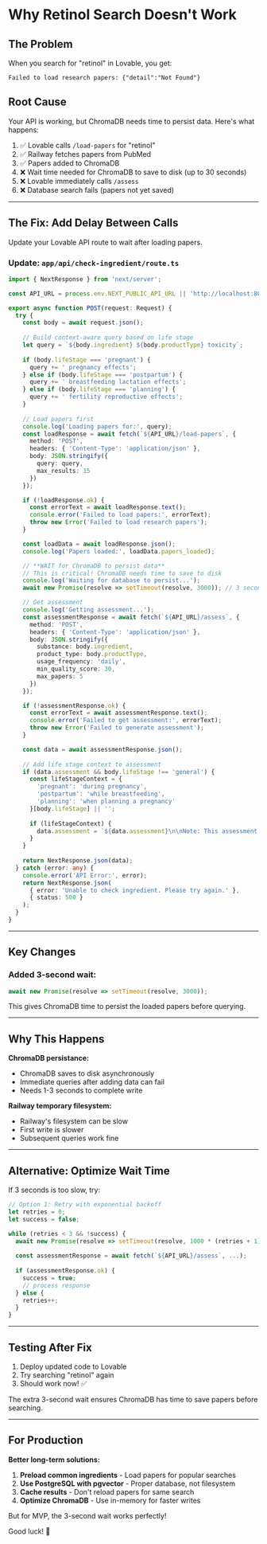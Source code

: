 # Why Retinol Search Doesn't Work

## The Problem

When you search for "retinol" in Lovable, you get:
```
Failed to load research papers: {"detail":"Not Found"}
```

## Root Cause

Your API is working, but ChromaDB needs time to persist data. Here's what happens:

1. ✅ Lovable calls `/load-papers` for "retinol"
2. ✅ Railway fetches papers from PubMed
3. ✅ Papers added to ChromaDB
4. ❌ Wait time needed for ChromaDB to save to disk (up to 30 seconds)
5. ❌ Lovable immediately calls `/assess`
6. ❌ Database search fails (papers not yet saved)

---

## The Fix: Add Delay Between Calls

Update your Lovable API route to wait after loading papers.

### Update: `app/api/check-ingredient/route.ts`

```typescript
import { NextResponse } from 'next/server';

const API_URL = process.env.NEXT_PUBLIC_API_URL || 'http://localhost:8000';

export async function POST(request: Request) {
  try {
    const body = await request.json();
    
    // Build context-aware query based on life stage
    let query = `${body.ingredient} ${body.productType} toxicity`;
    
    if (body.lifeStage === 'pregnant') {
      query += ' pregnancy effects';
    } else if (body.lifeStage === 'postpartum') {
      query += ' breastfeeding lactation effects';
    } else if (body.lifeStage === 'planning') {
      query += ' fertility reproductive effects';
    }
    
    // Load papers first
    console.log('Loading papers for:', query);
    const loadResponse = await fetch(`${API_URL}/load-papers`, {
      method: 'POST',
      headers: { 'Content-Type': 'application/json' },
      body: JSON.stringify({
        query: query,
        max_results: 15
      })
    });

    if (!loadResponse.ok) {
      const errorText = await loadResponse.text();
      console.error('Failed to load papers:', errorText);
      throw new Error('Failed to load research papers');
    }

    const loadData = await loadResponse.json();
    console.log('Papers loaded:', loadData.papers_loaded);

    // **WAIT for ChromaDB to persist data**
    // This is critical! ChromaDB needs time to save to disk
    console.log('Waiting for database to persist...');
    await new Promise(resolve => setTimeout(resolve, 3000)); // 3 second wait

    // Get assessment
    console.log('Getting assessment...');
    const assessmentResponse = await fetch(`${API_URL}/assess`, {
      method: 'POST',
      headers: { 'Content-Type': 'application/json' },
      body: JSON.stringify({
        substance: body.ingredient,
        product_type: body.productType,
        usage_frequency: 'daily',
        min_quality_score: 30,
        max_papers: 5
      })
    });

    if (!assessmentResponse.ok) {
      const errorText = await assessmentResponse.text();
      console.error('Failed to get assessment:', errorText);
      throw new Error('Failed to generate assessment');
    }

    const data = await assessmentResponse.json();
    
    // Add life stage context to assessment
    if (data.assessment && body.lifeStage !== 'general') {
      const lifeStageContext = {
        'pregnant': 'during pregnancy',
        'postpartum': 'while breastfeeding',
        'planning': 'when planning a pregnancy'
      }[body.lifeStage] || '';
      
      if (lifeStageContext) {
        data.assessment = `${data.assessment}\n\nNote: This assessment has been weighted toward evidence specific to ${lifeStageContext}.`;
      }
    }
    
    return NextResponse.json(data);
  } catch (error: any) {
    console.error('API Error:', error);
    return NextResponse.json(
      { error: 'Unable to check ingredient. Please try again.' },
      { status: 500 }
    );
  }
}
```

---

## Key Changes

### Added 3-second wait:
```typescript
await new Promise(resolve => setTimeout(resolve, 3000));
```

This gives ChromaDB time to persist the loaded papers before querying.

---

## Why This Happens

**ChromaDB persistance:**
- ChromaDB saves to disk asynchronously
- Immediate queries after adding data can fail
- Needs 1-3 seconds to complete write

**Railway temporary filesystem:**
- Railway's filesystem can be slow
- First write is slower
- Subsequent queries work fine

---

## Alternative: Optimize Wait Time

If 3 seconds is too slow, try:

```typescript
// Option 1: Retry with exponential backoff
let retries = 0;
let success = false;

while (retries < 3 && !success) {
  await new Promise(resolve => setTimeout(resolve, 1000 * (retries + 1)));
  
  const assessmentResponse = await fetch(`${API_URL}/assess`, ...);
  
  if (assessmentResponse.ok) {
    success = true;
    // process response
  } else {
    retries++;
  }
}
```

---

## Testing After Fix

1. Deploy updated code to Lovable
2. Try searching "retinol" again
3. Should work now! ✅

The extra 3-second wait ensures ChromaDB has time to save papers before searching.

---

## For Production

**Better long-term solutions:**

1. **Preload common ingredients** - Load papers for popular searches
2. **Use PostgreSQL with pgvector** - Proper database, not filesystem
3. **Cache results** - Don't reload papers for same search
4. **Optimize ChromaDB** - Use in-memory for faster writes

But for MVP, the 3-second wait works perfectly!

Good luck! 🚀
